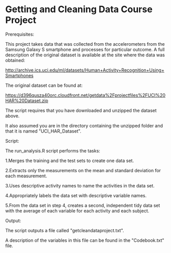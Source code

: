 # Getting and Cleaning Data Course Project

Prerequisites: 

This project takes data that was collected from the accelerometers from the Samsung Galaxy S smartphone and processes for particular outcome. A full description of the original dataset is available at the site where the data was obtained:

  http://archive.ics.uci.edu/ml/datasets/Human+Activity+Recognition+Using+Smartphones

  The original dataset can be found at:

  https://d396qusza40orc.cloudfront.net/getdata%2Fprojectfiles%2FUCI%20HAR%20Dataset.zip

  The script requires that you have downloaded and unzipped the dataset above.

  It also assumed you are in the directory containing the unzipped folder and that it is named "UCI_HAR_Dataset".

Script:

  The run_analysis.R script performs the tasks:

  1.Merges the training and the test sets to create one data set.

  2.Extracts only the measurements on the mean and standard deviation for each measurement.

  3.Uses descriptive activity names to name the activities in the data set.

  4.Appropriately labels the data set with descriptive variable names.

  5.From the data set in step 4, creates a second, independent tidy data set with the average of each variable for each activity and each   subject.
 
Output:

The script outputs a file called "getcleandataproject.txt".

A description of the variables in this file can be found in the "Codebook.txt" file.
